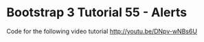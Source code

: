 Bootstrap 3 Tutorial 55 - Alerts
================================

Code for the following video tutorial http://youtu.be/DNpv-wNBs6U

